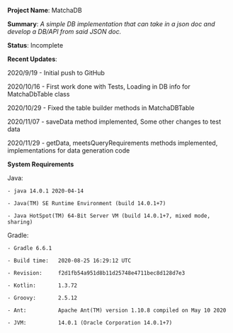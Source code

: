**Project Name**: MatchaDB

**Summary**: _A simple DB implementation that can take in a json doc and develop a DB/API from said JSON doc._

**Status**: Incomplete

**Recent Updates**:

2020/9/19 - Initial push to GitHub

2020/10/16 - First work done with Tests, Loading in DB info for MatchaDbTable
class

2020/10/29 - Fixed the table builder methods in MatchaDBTable

2020/11/07 - saveData method implemented, Some other changes to test data

2020/11/29 - getData, meetsQueryRequirements methods implemented, implementations 
for data generation code

**System Requirements**

Java: 

    - java 14.0.1 2020-04-14

    - Java(TM) SE Runtime Environment (build 14.0.1+7)

    - Java HotSpot(TM) 64-Bit Server VM (build 14.0.1+7, mixed mode, sharing)

Gradle:

    - Gradle 6.6.1

    - Build time:   2020-08-25 16:29:12 UTC

    - Revision:     f2d1fb54a951d8b11d25748e4711bec8d128d7e3

    - Kotlin:       1.3.72

    - Groovy:       2.5.12

    - Ant:          Apache Ant(TM) version 1.10.8 compiled on May 10 2020

    - JVM:          14.0.1 (Oracle Corporation 14.0.1+7)